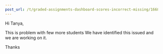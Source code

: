 ```yaml
---
post_url: /t/graded-assignments-dashboard-scores-incorrect-missing/166816/45
---
```

Hi Tanya,

This is problem with few more students We have identified this issued and we are working on it.

Thanks
